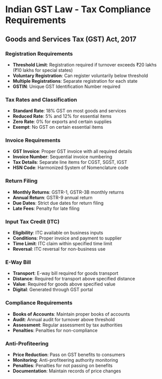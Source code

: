 # Indian GST Law - Tax Compliance Requirements

## Goods and Services Tax (GST) Act, 2017

### Registration Requirements
- **Threshold Limit**: Registration required if turnover exceeds ₹20 lakhs (₹10 lakhs for special states)
- **Voluntary Registration**: Can register voluntarily below threshold
- **Multiple Registrations**: Separate registration for each state
- **GSTIN**: Unique GST Identification Number required

### Tax Rates and Classification
- **Standard Rate**: 18% GST on most goods and services
- **Reduced Rate**: 5% and 12% for essential items
- **Zero Rate**: 0% for exports and certain supplies
- **Exempt**: No GST on certain essential items

### Invoice Requirements
- **GST Invoice**: Proper GST invoice with all required details
- **Invoice Number**: Sequential invoice numbering
- **Tax Details**: Separate line items for CGST, SGST, IGST
- **HSN Code**: Harmonized System of Nomenclature code

### Return Filing
- **Monthly Returns**: GSTR-1, GSTR-3B monthly returns
- **Annual Return**: GSTR-9 annual return
- **Due Dates**: Strict due dates for return filing
- **Late Fees**: Penalty for late filing

### Input Tax Credit (ITC)
- **Eligibility**: ITC available on business inputs
- **Conditions**: Proper invoice and payment to supplier
- **Time Limit**: ITC claim within specified time limit
- **Reversal**: ITC reversal for non-business use

### E-Way Bill
- **Transport**: E-way bill required for goods transport
- **Distance**: Required for transport above specified distance
- **Value**: Required for goods above specified value
- **Digital**: Generated through GST portal

### Compliance Requirements
- **Books of Accounts**: Maintain proper books of accounts
- **Audit**: Annual audit for turnover above threshold
- **Assessment**: Regular assessment by tax authorities
- **Penalties**: Penalties for non-compliance

### Anti-Profiteering
- **Price Reduction**: Pass on GST benefits to consumers
- **Monitoring**: Anti-profiteering authority monitoring
- **Penalties**: Penalties for not passing on benefits
- **Documentation**: Maintain records of price changes
